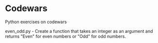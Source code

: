 # Codewars
Python exercises on codewars

even_odd.py - Create a function that takes an integer as an argument and returns "Even" for even numbers or "Odd" for odd numbers.
